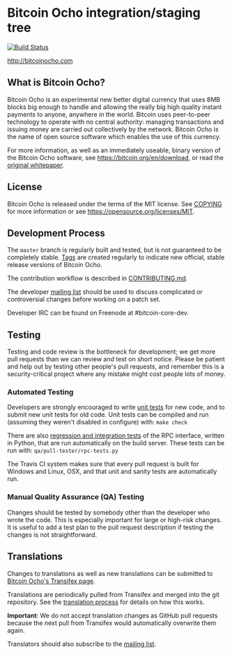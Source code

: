 Bitcoin Ocho integration/staging tree
=====================================

[![Build Status](https://travis-ci.org/bitcoin/bitcoin.svg?branch=master)](https://travis-ci.org/bitcoin/bitcoin)

http://bitcoinocho.com

What is Bitcoin Ocho?
----------------

Bitcoin Ocho is an experimental new better digital currency that uses 8MB blocks
big enough to handle and allowing the really big high quality instant payments to
anyone, anywhere in the world. Bitcoin uses peer-to-peer technology to operate
with no central authority: managing transactions and issuing money are carried
out collectively by the network. Bitcoin Ocho is the name of open source
software which enables the use of this currency.

For more information, as well as an immediately useable, binary version of
the Bitcoin Ocho software, see https://bitcoin.org/en/download, or read the
[original whitepaper](https://bitcoincore.org/bitcoin.pdf).

License
-------

Bitcoin Ocho is released under the terms of the MIT license. See [COPYING](COPYING) for more
information or see https://opensource.org/licenses/MIT.

Development Process
-------------------

The `master` branch is regularly built and tested, but is not guaranteed to be
completely stable. [Tags](https://github.com/bitcoin/bitcoin/tags) are created
regularly to indicate new official, stable release versions of Bitcoin Ocho.

The contribution workflow is described in [CONTRIBUTING.md](CONTRIBUTING.md).

The developer [mailing list](https://lists.linuxfoundation.org/mailman/listinfo/bitcoin-dev)
should be used to discuss complicated or controversial changes before working
on a patch set.

Developer IRC can be found on Freenode at #bitcoin-core-dev.

Testing
-------

Testing and code review is the bottleneck for development; we get more pull
requests than we can review and test on short notice. Please be patient and help out by testing
other people's pull requests, and remember this is a security-critical project where any mistake might cost people
lots of money.

### Automated Testing

Developers are strongly encouraged to write [unit tests](/doc/unit-tests.md) for new code, and to
submit new unit tests for old code. Unit tests can be compiled and run
(assuming they weren't disabled in configure) with: `make check`

There are also [regression and integration tests](/qa) of the RPC interface, written
in Python, that are run automatically on the build server.
These tests can be run with: `qa/pull-tester/rpc-tests.py`

The Travis CI system makes sure that every pull request is built for Windows
and Linux, OSX, and that unit and sanity tests are automatically run.

### Manual Quality Assurance (QA) Testing

Changes should be tested by somebody other than the developer who wrote the
code. This is especially important for large or high-risk changes. It is useful
to add a test plan to the pull request description if testing the changes is
not straightforward.

Translations
------------

Changes to translations as well as new translations can be submitted to
[Bitcoin Ocho's Transifex page](https://www.transifex.com/projects/p/bitcoin/).

Translations are periodically pulled from Transifex and merged into the git repository. See the
[translation process](doc/translation_process.md) for details on how this works.

**Important**: We do not accept translation changes as GitHub pull requests because the next
pull from Transifex would automatically overwrite them again.

Translators should also subscribe to the [mailing list](https://groups.google.com/forum/#!forum/bitcoin-translators).
